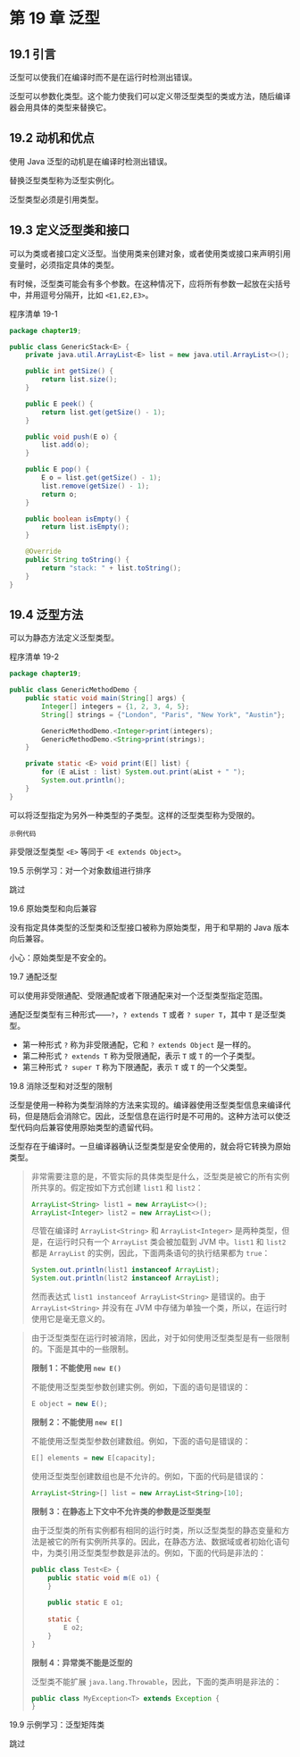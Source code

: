 # 第 19 章 泛型

## 19.1 引言

泛型可以使我们在编译时而不是在运行时检测出错误。

泛型可以参数化类型。这个能力使我们可以定义带泛型类型的类或方法，随后编译器会用具体的类型来替换它。

## 19.2 动机和优点

使用 Java 泛型的动机是在编译时检测出错误。

替换泛型类型称为泛型实例化。

泛型类型必须是引用类型。

## 19.3 定义泛型类和接口

可以为类或者接口定义泛型。当使用类来创建对象，或者使用类或接口来声明引用变量时，必须指定具体的类型。

有时候，泛型类可能会有多个参数。在这种情况下，应将所有参数一起放在尖括号中，并用逗号分隔开，比如 `<E1,E2,E3>`。

程序清单 19-1

```java
package chapter19;

public class GenericStack<E> {
    private java.util.ArrayList<E> list = new java.util.ArrayList<>();

    public int getSize() {
        return list.size();
    }

    public E peek() {
        return list.get(getSize() - 1);
    }

    public void push(E o) {
        list.add(o);
    }

    public E pop() {
        E o = list.get(getSize() - 1);
        list.remove(getSize() - 1);
        return o;
    }

    public boolean isEmpty() {
        return list.isEmpty();
    }

    @Override
    public String toString() {
        return "stack: " + list.toString();
    }
}
```

## 19.4 泛型方法

可以为静态方法定义泛型类型。

程序清单 19-2

```java
package chapter19;

public class GenericMethodDemo {
    public static void main(String[] args) {
        Integer[] integers = {1, 2, 3, 4, 5};
        String[] strings = {"London", "Paris", "New York", "Austin"};

        GenericMethodDemo.<Integer>print(integers);
        GenericMethodDemo.<String>print(strings);
    }

    private static <E> void print(E[] list) {
        for (E aList : list) System.out.print(aList + " ");
        System.out.println();
    }
}
```

可以将泛型指定为另外一种类型的子类型。这样的泛型类型称为受限的。

```
示例代码
```

非受限泛型类型 `<E>` 等同于 `<E extends Object>`。

19.5 示例学习：对一个对象数组进行排序

跳过

19.6 原始类型和向后兼容

没有指定具体类型的泛型类和泛型接口被称为原始类型，用于和早期的 Java 版本向后兼容。

小心：原始类型是不安全的。

19.7 通配泛型

可以使用非受限通配、受限通配或者下限通配来对一个泛型类型指定范围。

通配泛型类型有三种形式——`?`，`? extends T` 或者 `? super T`，其中 `T` 是泛型类型。
- 第一种形式 `?` 称为非受限通配，它和 `? extends Object` 是一样的。
- 第二种形式 `? extends T` 称为受限通配，表示 `T` 或 `T` 的一个子类型。
- 第三种形式 `? super T` 称为下限通配，表示 `T` 或 `T` 的一个父类型。

19.8 消除泛型和对泛型的限制

泛型是使用一种称为类型消除的方法来实现的。编译器使用泛型类型信息来编译代码，但是随后会消除它。因此，泛型信息在运行时是不可用的。这种方法可以使泛型代码向后兼容使用原始类型的遗留代码。

泛型存在于编译时。一旦编译器确认泛型类型是安全使用的，就会将它转换为原始类型。

> 非常需要注意的是，不管实际的具体类型是什么，泛型类是被它的所有实例所共享的。假定按如下方式创建 `list1` 和 `list2`：
> ```java
> ArrayList<String> list1 = new ArrayList<>();
> ArrayList<Integer> list2 = new ArrayList<>();
> ```
> 尽管在编译时 `ArrayList<String>` 和 `ArrayList<Integer>` 是两种类型，但是，在运行时只有一个 `ArrayList` 类会被加载到 JVM 中。`list1` 和 `list2` 都是 `ArrayList` 的实例，因此，下面两条语句的执行结果都为 `true`：
> ```java
> System.out.println(list1 instanceof ArrayList);
> System.out.println(list2 instanceof ArrayList);
> ```
> 然而表达式 `list1 instanceof ArrayList<String>` 是错误的。由于 `ArrayList<String>` 并没有在 JVM 中存储为单独一个类，所以，在运行时使用它是毫无意义的。

> 由于泛型类型在运行时被消除，因此，对于如何使用泛型类型是有一些限制的。下面是其中的一些限制。
> 
> **限制 1：不能使用 `new E()`**
> 
> 不能使用泛型类型参数创建实例。例如，下面的语句是错误的：
> ```java
> E object = new E();
> ```
> 
> **限制 2：不能使用 `new E[]`**
> 
> 不能使用泛型类型参数创建数组。例如，下面的语句是错误的：
> ```java
> E[] elements = new E[capacity];
> ```
> 
> 使用泛型类型创建数组也是不允许的。例如，下面的代码是错误的：
> ```java
> ArrayList<String>[] list = new ArrayList<String>[10];
> ```
> 
> **限制 3：在静态上下文中不允许类的参数是泛型类型**
> 
> 由于泛型类的所有实例都有相同的运行时类，所以泛型类型的静态变量和方法是被它的所有实例所共享的。因此，在静态方法、数据域或者初始化语句中，为类引用泛型类型参数是非法的。例如，下面的代码是非法的：
> ```java
> public class Test<E> {
>     public static void m(E o1) {
>     }
>     
>     public static E o1;
>     
>     static {
>         E o2;
>     }
> }
> ```
> 
> **限制 4：异常类不能是泛型的**
> 
> 泛型类不能扩展 `java.lang.Throwable`，因此，下面的类声明是非法的：
> ```java
> public class MyException<T> extends Exception {
> }
> ```

19.9 示例学习：泛型矩阵类

跳过